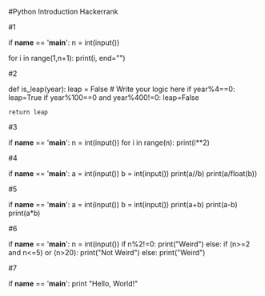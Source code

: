 #Python Introduction Hackerrank

#1

if __name__ == '__main__':
    n = int(input())
    
for i in range(1,n+1):
    print(i, end="")


#2

def is_leap(year):
    leap = False
        # Write your logic here
    if year%4==0:
        leap=True
        if year%100==0 and year%400!=0:
            leap=False
          
    return leap



#3

if __name__ == '__main__':
    n = int(input())
for i in range(n):
    print(i**2)



#4

if __name__ == '__main__':
    a = int(input())
    b = int(input())
print(a//b)
print(a/float(b))




#5

if __name__ == '__main__':
    a = int(input())
    b = int(input())
print(a+b)
print(a-b)
print(a*b)






#6

if __name__ == '__main__':
    n = int(input())
if n%2!=0:
    print("Weird")
else:
    if (n>=2 and n<=5) or (n>20):
        print("Not Weird")
    else:
        print("Weird")


#7

if __name__ == '__main__':
    print "Hello, World!"



